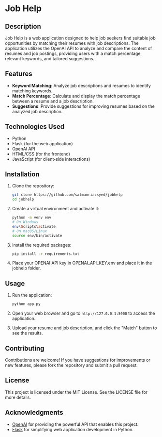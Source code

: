 # Job Help

## Description
Job Help is a web application designed to help job seekers find suitable job opportunities by matching their resumes with job descriptions. The application utilizes the OpenAI API to analyze and compare the content of resumes and job postings, providing users with a match percentage, relevant keywords, and tailored suggestions.

## Features
- **Keyword Matching**: Analyze job descriptions and resumes to identify matching keywords.
- **Match Percentage**: Calculate and display the match percentage between a resume and a job description.
- **Suggestions**: Provide suggestions for improving resumes based on the analyzed job description.

## Technologies Used
- Python
- Flask (for the web application)
- OpenAI API
- HTML/CSS (for the frontend)
- JavaScript (for client-side interactions)

## Installation

1. Clone the repository:
   ```bash
   git clone https://github.com/salmanriazsyed/jobhelp
   cd jobhelp
   ```

2. Create a virtual environment and activate it:
   ```bash
   python -m venv env
   # On Windows
   env\Scripts\activate
   # On macOS/Linux
   source env/bin/activate
   ```

3. Install the required packages:
   ```bash
   pip install -r requirements.txt
   ```

4. Place your OPENAI API key in OPENAI_API_KEY.env and place it in the jobhelp folder.

## Usage
1. Run the application:
   ```bash
   python app.py
   ```

2. Open your web browser and go to `http://127.0.0.1:5000` to access the application.

3. Upload your resume and job description, and click the "Match" button to see the results.

## Contributing
Contributions are welcome! If you have suggestions for improvements or new features, please fork the repository and submit a pull request.

## License
This project is licensed under the MIT License. See the LICENSE file for more details.

## Acknowledgments
- [OpenAI](https://openai.com/) for providing the powerful API that enables this project.
- [Flask](https://flask.palletsprojects.com/) for simplifying web application development in Python.